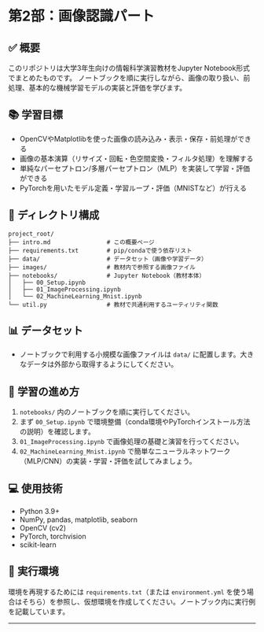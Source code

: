 # 第2部：画像認識パート

## ✅ 概要

このリポジトリは大学3年生向けの情報科学演習教材をJupyter Notebook形式でまとめたものです。
ノートブックを順に実行しながら、画像の取り扱い、前処理、基本的な機械学習モデルの実装と評価を学びます。

## 📚 学習目標
- OpenCVやMatplotlibを使った画像の読み込み・表示・保存・前処理ができる
- 画像の基本演算（リサイズ・回転・色空間変換・フィルタ処理）を理解する
- 単純なパーセプトロン/多層パーセプトロン（MLP）を実装して学習・評価ができる
- PyTorchを用いたモデル定義・学習ループ・評価（MNISTなど）が行える

## 📁 ディレクトリ構成

```
project_root/
├── intro.md                # この概要ページ
├── requirements.txt        # pip/condaで使う依存リスト
├── data/                   # データセット（画像や学習データ）
├── images/                 # 教材内で参照する画像ファイル
├── notebooks/              # Jupyter Notebook（教材本体）
│   ├── 00_Setup.ipynb
│   ├── 01_ImageProcessing.ipynb
│   └── 02_MachineLearning_Mnist.ipynb
└── util.py                 # 教材で共通利用するユーティリティ関数
```


## 📊 データセット

- ノートブックで利用する小規模な画像ファイルは `data/` に配置します。大きなデータは外部から取得するようにしてください。

## 🚀 学習の進め方

1. `notebooks/` 内のノートブックを順に実行してください。
2. まず `00_Setup.ipynb` で環境整備（conda環境やPyTorchインストール方法の説明）を確認します。
3. `01_ImageProcessing.ipynb` で画像処理の基礎と演習を行ってください。
4. `02_MachineLearning_Mnist.ipynb` で簡単なニューラルネットワーク（MLP/CNN）の実装・学習・評価を試してみましょう。

## 💻 使用技術

- Python 3.9+
- NumPy, pandas, matplotlib, seaborn
- OpenCV (cv2)
- PyTorch, torchvision
- scikit-learn

## 📝 実行環境

環境を再現するためには `requirements.txt`（または `environment.yml` を使う場合はそちら）を参照し、仮想環境を作成してください。ノートブック内に実行例を記載しています。

---
